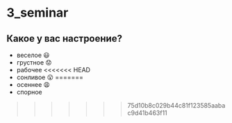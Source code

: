 # 3_seminar

## Какое у вас настроение?
* веселое :smiley:
* грустное :worried:
* рабочее
<<<<<<< HEAD
* сонливое :open_mouth:
=======
* осеннее :weary:
* спорное
>>>>>>> 75d10b8c029b44c81f123585aabac9d41b463f11
